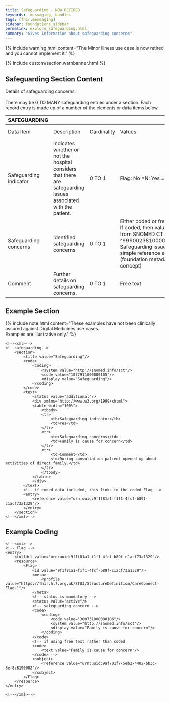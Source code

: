 ```yaml
---
title: Safeguarding - NOW RETIRED
keywords:  messaging, bundles
tags: [fhir,messaging]
sidebar: foundations_sidebar
permalink: explore_safeguarding.html
summary: "Gives information about safeguarding concerns"
---
```


{% include warning.html content="The Minor Illness use case is now retired and you cannot implement it." %}

{% include custom/section.warnbanner.html %}

## Safeguarding Section Content ##
Details of safeguarding concerns.<br/><br/>There may be 0 TO MANY safeguarding entries under a section. Each record entry is made up of a number of the elements or data items below.


| SAFEGUARDING  |                                                                                                                                                                                                                                                                                                                    |             |                                                                    |                                  |                          |
|-----------------------------------|--------------------------------------------------------------------------------------------------------------------------------------------------------------------------------------------------------------------------------------------------------------------------------------------------------------------|-------------|--------------------------------------------------------------------|----------------------------------|--------------------------|
| Data Item        | Description   | Cardinality | Values       | Mandatory/required/     optional | FHIR Target              |
| Safeguarding indicator     |Indicates whether or not the hospital considers that there are safeguarding issues associated with the patient. | 0 TO 1 | Flag: No =N: Yes = Y  | Required| [Presence of a Flag resource]
| Safeguarding concerns     | Identified safeguarding concerns   | 0 TO 1   | Either coded or free text. If coded, then values from SNOMED CT  ^999002381000000108 Safeguarding issues simple reference set (foundation metadata concept) | Required | Flag.code or Flag.code.text |
| Comment | Further details on safeguarding concerns. | 0 TO 1 |Free text | Required | Composition.section.text |

## Example Section ##

{% include note.html content="These examples have not been clinically assured against Digital Medicines use cases.<br/>Examples are illustrative only." %}

```
<!--<xml>-->
<!--safeguarding-->
	<section>
		<title value="Safeguarding"/>
		<code>
			<coding>
				<system value="http://snomed.info/sct"/>
				<code value="1077911000000105"/>
				<display value="Safeguarding"/>
			</coding>
		</code>
		<text>
			<status value="additional"/>
			<div xmlns="http://www.w3.org/1999/xhtml">
			<table width="100%">
				<tbody>
				<tr>
					<th>Safeguarding indicator</th>
					<td>Yes</td>
				</tr>
				<tr>
					<td>Safeguarding concerns</td>
					<td>Family is cause for concern</td>
				</tr>
				<tr>
					<td>Comment</td>
					<td>During consultation patient opened up about activities of direct family.</td>
				</tr>
				</tbody>
			</table>
			</div>
		</text>
		<!-- if coded data included, this links to the coded Flag -->
		<entry>
			<reference value="urn:uuid:9f1f81a1-f1f1-4fcf-b89f-c1acf73a1329"/>
		</entry>
	</section>
<!--</xml>-->
```

## Example Coding ##
```
<!--<xml>-->
<!-- Flag -->
<entry>
	<fullUrl value="urn:uuid:9f1f81a1-f1f1-4fcf-b89f-c1acf73a1329"/>
	<resource>
		<Flag>
			<id value="9f1f81a1-f1f1-4fcf-b89f-c1acf73a1329"/>
			<meta>
				<profile value="https://fhir.hl7.org.uk/STU3/StructureDefinition/CareConnect-Flag-1"/>
			</meta>
			<!-- status is mandatory -->
			<status value="active"/>
			<!-- safeguarding concern -->
			<code>
				<coding>
					<code value="300731000000106"/>
					<system value="http://snomed.info/sct"/>
					<display value="Family is cause for concern"/>
				</coding>
			</code>
			<!-- if using free text rather than coded
			<code>
				<text value="Family is cause for concern"/>
			</code> -->				
			<subject>
				<reference value="urn:uuid:9af701f7-5eb2-4402-bb3c-8ef8c8190082"/>
			</subject>				
		</Flag>
	</resource>
</entry>

<!--</xml>-->
```
